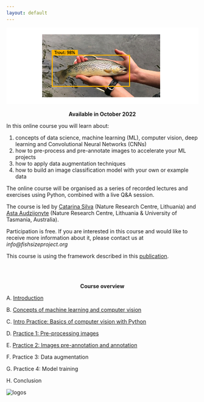 ```yaml
---
layout: default
---
```

![fish_detected](./images/fish_detected.png)


<p align=center> 
  <b>Available in October 2022</b>
</p>


In this online course you will learn about:

1. concepts of data science, machine learning (ML), computer vision, deep learning and Convolutional Neural Networks (CNNs)
2. how to pre-process and pre-annotate images to accelerate your ML projects 
3. how to apply data augmentation techniques 
4. how to build an image classification model with your own or example data
  

The online course will be organised as a series of recorded lectures and exercises using Python, combined with a live Q&A session.

The course is led by [Catarina Silva](https://catarinasilva.weebly.com/) (Nature Research Centre, Lithuania) and [Asta Audzijonyte](https://astaaudzi.com/) (Nature Research Centre, Lithuania & University of Tasmania, Australia). 

Participation is free. If you are interested in this course and would like to receive more information about it, please contact us at _info@fishsizeproject.org_

This course is using the framework described in this [publication](https://www.biorxiv.org/content/10.1101/2022.06.29.498112v1.abstract).

<br/>
<br/>

<p align=center> 
  <b>Course overview</b>
</p>

A.  [Introduction](introduction.md)

B.  [Concepts of machine learning and computer vision](2-ML-concepts.md)

C.  [Intro Practice: Basics of computer vision with Python](3-intro-practice.md)

D.  [Practice 1: Pre-processing images](4-practice-1.md)

E.  [Practice 2: Images pre-annotation and annotation](5-practice-2.md)

F.  Practice 3: Data augmentation

G.  Practice 4: Model training

H.  Conclusion




![logos](./images/logos_all.png)

